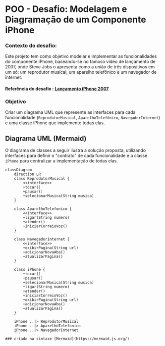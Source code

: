 # POO - Desafio: Modelagem e Diagramação de um Componente iPhone
### Contexto do desafio:
Este projeto tem como objetivo modelar e implementar as funcionalidades do componente iPhone, baseando-se no famoso vídeo de lançamento de 2007, onde Steve Jobs o apresenta como a união de três dispositivos em um só: um reprodutor musical, um aparelho telefônico e um navegador de internet.

#### Referência do desafio : [Lançamento iPhone 2007](https://www.youtube.com/watch?v=9ou608QQRq8) 

### Objetivo
Criar um diagrama UML que represente as interfaces para cada funcionalidade (`ReprodutorMusical`, `AparelhoTelefônico`, `NavegadorInternet`) e uma classe iPhone que implemente todas elas.

## Diagrama UML (Mermaid)

O diagrama de classes a seguir ilustra a solução proposta, utilizando interfaces para definir o "contrato" de cada funcionalidade e a classe `iPhone` para centralizar a implementação de todas elas.
```mermaid
classDiagram
    direction LR
    class ReprodutorMusical {
        <<interface>>
        +tocar()
        +pausar()
        +selecionarMusica(String musica)
    }

    class AparelhoTelefonico {
        <<interface>>
        +ligar(String numero)
        +atender()
        +iniciarCorreioVoz()
    }

    class NavegadorInternet {
        <<interface>>
        +exibirPagina(String url)
        +adicionarNovaAba()
        +atualizarPagina()
    }

    class iPhone {
        +tocar()
        +pausar()
        +selecionarMusica(String musica)
        +ligar(String numero)
        +atender()
        +iniciarCorreioVoz()
        +exibirPagina(String url)
        +adicionarNovaAba()
        +atualizarPagina()
    }

    iPhone ..|> ReprodutorMusical
    iPhone ..|> AparelhoTelefonico
    iPhone ..|> NavegadorInternet
    ```
### criado na sintaxe [Mermaid](https://mermaid.js.org/)